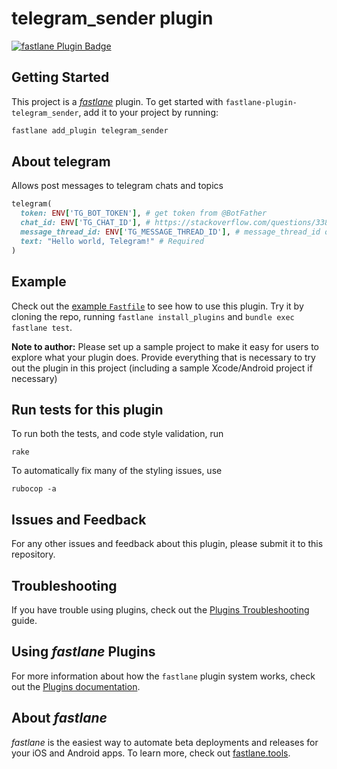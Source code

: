 # telegram_sender plugin

[![fastlane Plugin Badge](https://rawcdn.githack.com/fastlane/fastlane/master/fastlane/assets/plugin-badge.svg)](https://rubygems.org/gems/fastlane-plugin-telegram_sender)

## Getting Started

This project is a [_fastlane_](https://github.com/fastlane/fastlane) plugin. To get started with `fastlane-plugin-telegram_sender`, add it to your project by running:

```bash
fastlane add_plugin telegram_sender
```

## About telegram

Allows post messages to telegram chats and topics

```ruby
telegram(
  token: ENV['TG_BOT_TOKEN'], # get token from @BotFather
  chat_id: ENV['TG_CHAT_ID'], # https://stackoverflow.com/questions/33858927/how-to-obtain-the-chat-id-of-a-private-telegram-channel
  message_thread_id: ENV['TG_MESSAGE_THREAD_ID'], # message_thread_id of topic 
  text: "Hello world, Telegram!" # Required
)
```

## Example

Check out the [example `Fastfile`](fastlane/Fastfile) to see how to use this plugin. Try it by cloning the repo, running `fastlane install_plugins` and `bundle exec fastlane test`.

**Note to author:** Please set up a sample project to make it easy for users to explore what your plugin does. Provide everything that is necessary to try out the plugin in this project (including a sample Xcode/Android project if necessary)

## Run tests for this plugin

To run both the tests, and code style validation, run

```
rake
```

To automatically fix many of the styling issues, use
```
rubocop -a
```

## Issues and Feedback

For any other issues and feedback about this plugin, please submit it to this repository.

## Troubleshooting

If you have trouble using plugins, check out the [Plugins Troubleshooting](https://docs.fastlane.tools/plugins/plugins-troubleshooting/) guide.

## Using _fastlane_ Plugins

For more information about how the `fastlane` plugin system works, check out the [Plugins documentation](https://docs.fastlane.tools/plugins/create-plugin/).

## About _fastlane_

_fastlane_ is the easiest way to automate beta deployments and releases for your iOS and Android apps. To learn more, check out [fastlane.tools](https://fastlane.tools).
